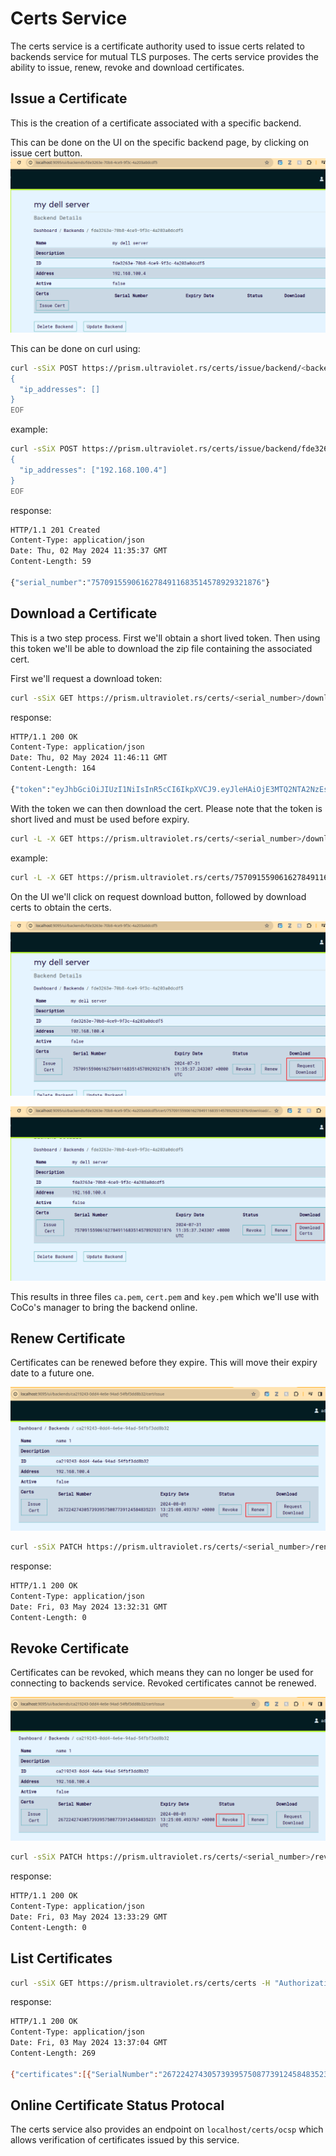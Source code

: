 # Certs Service
The certs service is a certificate authority used to issue certs related to backends service for mutual TLS purposes. The certs service provides the ability to issue, renew, revoke and download certificates.

## Issue a Certificate
This is the creation of a certificate associated with a specific backend.

This can be done on the UI on the specific backend page, by clicking on issue cert button.
![Issue Certificate](../img/ui/issue%20cert.png)

This can be done on curl using:
```bash
curl -sSiX POST https://prism.ultraviolet.rs/certs/issue/backend/<backend_id> -H "Content-Type: application/json" -H "Authorization: Bearer <user_token>" -d @- << EOF
{
  "ip_addresses": []
}
EOF
```

example:
```bash
curl -sSiX POST https://prism.ultraviolet.rs/certs/issue/backend/fde3263e-70b8-4ce9-9f3c-4a203a0dcdf5 -H "Content-Type: application/json" -H "Authorization: Bearer <user_token>" -d @- << EOF
{
  "ip_addresses": ["192.168.100.4"]
}
EOF
```

response:
```bash
HTTP/1.1 201 Created
Content-Type: application/json
Date: Thu, 02 May 2024 11:35:37 GMT
Content-Length: 59

{"serial_number":"75709155906162784911683514578929321876"}
```

## Download a Certificate
This is a two step process. First we'll obtain a short lived token. Then using this token we'll be able to download the zip file containing the associated cert.

First we'll request a download token:

```bash
curl -sSiX GET https://prism.ultraviolet.rs/certs/<serial_number>/download/token -H "Authorization: Bearer <user_token>"
```

response:

```bash
HTTP/1.1 200 OK
Content-Type: application/json
Date: Thu, 02 May 2024 11:46:11 GMT
Content-Length: 164

{"token":"eyJhbGciOiJIUzI1NiIsInR5cCI6IkpXVCJ9.eyJleHAiOjE3MTQ2NTA2NzEsImlzcyI6IlVsdHJhdmlvbGV0Iiwic3ViIjoiY2VydHMifQ.4njH2KAz-qxzuaFkVx3WLQNuRTUdoKBTvlbG11oM7Yg"}
```

With the token we can then download the cert. Please note that the token is short lived and must be used before expiry.

```bash
curl -L -X GET https://prism.ultraviolet.rs/certs/<serial_number>/download -G -d "token=<download_token>" --output <filename>.zip
```

example:
```bash
curl -L -X GET https://prism.ultraviolet.rs/certs/75709155906162784911683514578929321876/download -G -d "token=eyJhbGciOiJIUzI1NiIsInR5cCI6IkpXVCJ9.eyJleHAiOjE3MTQ2NTIzMTYsImlzcyI6IlVsdHJhdmlvbGV0Iiwic3ViIjoiY2VydHMifQ.lvFgVSKAyn2UNeJg1OA4fGxDDZ6pylZTn9UZhrfWR9I" --output certs.zip
```

On the UI we'll click on request download button, followed by download certs to obtain the certs. 

![Request Download](../img/ui/request%20download.png)

![Download Certificate](../img/ui/download%20cert.png)

This results in three files `ca.pem`, `cert.pem` and `key.pem` which we'll use with CoCo's manager to bring the backend online.

## Renew Certificate
Certificates can be renewed before they expire. This will move their expiry date to a future one.

![Renew Certificate](../img/ui/renew.png)

```bash
curl -sSiX PATCH https://prism.ultraviolet.rs/certs/<serial_number>/renew -H "Authorization: Bearer <user_token>"
```

response:
```bash
HTTP/1.1 200 OK
Content-Type: application/json
Date: Fri, 03 May 2024 13:32:31 GMT
Content-Length: 0
```

## Revoke Certificate
Certificates can be revoked, which means they can no longer be used for connecting to backends service. Revoked certificates cannot be renewed.

![Renew Certificate](../img/ui/revoke.png)

```bash
curl -sSiX PATCH https://prism.ultraviolet.rs/certs/<serial_number>/revoke -H "Authorization: Bearer <user_token>"
```

response:
```bash
HTTP/1.1 200 OK
Content-Type: application/json
Date: Fri, 03 May 2024 13:33:29 GMT
Content-Length: 0
```

## List Certificates

```bash
curl -sSiX GET https://prism.ultraviolet.rs/certs/certs -H "Authorization: Bearer <user_token>"
```

response:
```bash
HTTP/1.1 200 OK
Content-Type: application/json
Date: Fri, 03 May 2024 13:37:04 GMT
Content-Length: 269

{"certificates":[{"SerialNumber":"26722427430573939575087739124584835231","Certificate":null,"Key":null,"Revoked":true,"ExpiryDate":"2024-05-03T13:33:29.405109Z","EntityType":"","EntityID":"ca219243-0dd4-4e6e-94ad-54fbf3dd8b32","DownloadUrl":""}],"total":1,"limit":10}
```

## Online Certificate Status Protocal
The certs service also provides an endpoint on `localhost/certs/ocsp` which allows verification of certificates issued by this service.


